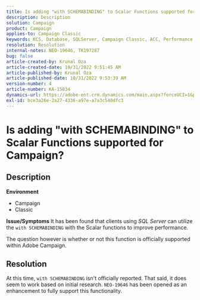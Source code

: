 ```yaml
---
title: Is adding "with SCHEMABINDING" to Scalar Functions supported for Campaign?
description: Description
solution: Campaign
product: Campaign
applies-to: Campaign Classic
keywords: KCS, Database, SQLServer, Campaign Classic, ACC, Performance
resolution: Resolution
internal-notes: NEO-19646, TK197287
bug: false
article-created-by: Krunal Oza
article-created-date: 10/31/2022 9:51:45 AM
article-published-by: Krunal Oza
article-published-date: 10/31/2022 9:53:39 AM
version-number: 4
article-number: KA-15034
dynamics-url: https://adobe-ent.crm.dynamics.com/main.aspx?forceUCI=1&pagetype=entityrecord&etn=knowledgearticle&id=ebb6e79d-0159-ed11-9561-6045bd0067ea
exl-id: bce3a26e-2a27-4336-a97e-a7a3c540dfc3
---
```

# Is adding "with SCHEMABINDING" to Scalar Functions supported for Campaign?

## Description

<b>Environment</b>
- Campaign
- Classic



<b>Issue/Symptoms</b>
It has been found that clients using *SQL Server* can utilize the `with SCHEMABINDING` with the Scalar functions to improve performance.

The question however is whether or not this function is officially supported within Adobe Campaign.




## Resolution


At this time, `with SCHEMABINDING` isn't officially reported. That said, it does seem to work based on initial research. `NEO-19646` has been opened as an enhancement to fully support this functionality.
